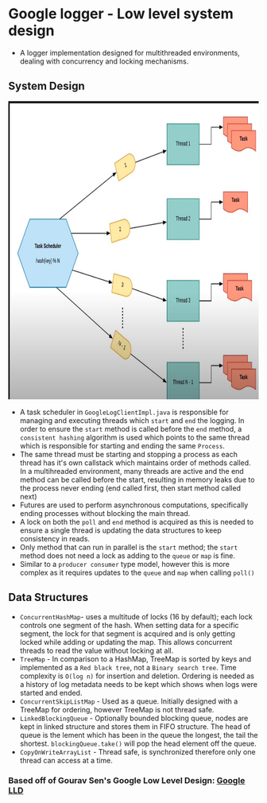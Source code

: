 # Google logger - Low level system design

- A logger implementation designed for multithreaded environments, dealing with concurrency and locking mechanisms. 

## System Design

<p>
    <img src="logging_algorithm.jpg" width="1200" height="600" />
</p>

- A task scheduler in `GoogleLogClientImpl.java` is responsible for managing and executing threads which `start` and `end` the logging. In order to ensure the `start` method is called before the `end` method,
a `consistent hashing` algorithm is used which points to the same thread which is responsible for starting and ending the same `Process`. 
- The same thread must be starting and stopping a process as each thread has it's own callstack which maintains order of methods called. In a multihreaded environment, many threads are active and the end method can be called before the start, resulting in memory leaks due to the process never ending (end called first, then start method called next)
- Futures are used to perform asynchronous computations, specifically ending processes without blocking the main thread.
- A lock on both the `poll` and `end` method is acquired as this is needed to ensure a single thread is updating the data structures to keep consistency in reads.
- Only method that can run in parallel is the `start` method; the `start` method does not need a lock as adding to the `queue` or `map` is fine.
- Similar to a `producer consumer` type model, however this is more complex as it requires updates to the `queue` and `map` when calling `poll()`

## Data Structures

- `ConcurrentHashMap`- uses a multitude of locks (16 by default); each lock controls one segment of the hash. When setting data for a specific segment, 
the lock for that segment is acquired and is only getting locked while adding or updating the map. This allows concurrent threads to read the value without locking at all.
- `TreeMap` - In comparison to a HashMap, TreeMap is sorted by keys and implemented as a `Red black tree`, not a `Binary search tree`. Time complexity is `O(log n)` for insertion and deletion. Ordering is needed as a history of log metadata needs to be kept which shows when logs were started and ended.
- `ConcurrentSkipListMap` - Used as a queue. Initially designed with a TreeMap for ordering, however TreeMap is not thread safe. 
- `LinkedBlockingQueue` - Optionally bounded blocking queue, nodes are kept in linked structure and stores them in 
FIFO structure. The head of queue is the lement which has been in the queue the longest, the tail the shortest. 
`blockingQueue.take()` will pop the head element off the queue.
- `CopyOnWriteArrayList` - Thread safe, is synchronized therefore only one thread can access at a time.

### Based off of Gourav Sen's Google Low Level Design: [Google LLD](https://github.com/coding-parrot/projects)
